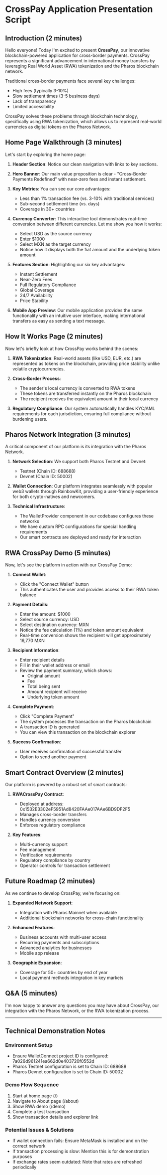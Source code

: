# CrossPay Application Presentation Script

## Introduction (2 minutes)

Hello everyone! Today I'm excited to present **CrossPay**, our innovative blockchain-powered application for cross-border payments. CrossPay represents a significant advancement in international money transfers by leveraging Real World Asset (RWA) tokenization and the Pharos blockchain network.

Traditional cross-border payments face several key challenges:
- High fees (typically 3-10%)
- Slow settlement times (3-5 business days)
- Lack of transparency
- Limited accessibility

CrossPay solves these problems through blockchain technology, specifically using RWA tokenization, which allows us to represent real-world currencies as digital tokens on the Pharos Network.

## Home Page Walkthrough (3 minutes)

Let's start by exploring the home page:

1. **Header Section**: Notice our clean navigation with links to key sections.
   
2. **Hero Banner**: Our main value proposition is clear - "Cross-Border Payments Redefined" with near-zero fees and instant settlement.

3. **Key Metrics**: You can see our core advantages:
   - Less than 1% transaction fee (vs. 3-10% with traditional services)
   - Sub-second settlement time (vs. days)
   - Coverage in 30+ countries

4. **Currency Converter**: This interactive tool demonstrates real-time conversion between different currencies. Let me show you how it works:
   - Select USD as the source currency
   - Enter $1000
   - Select MXN as the target currency
   - Notice how it displays both the fiat amount and the underlying token amount

5. **Features Section**: Highlighting our six key advantages:
   - Instant Settlement
   - Near-Zero Fees
   - Full Regulatory Compliance
   - Global Coverage
   - 24/7 Availability
   - Price Stability

6. **Mobile App Preview**: Our mobile application provides the same functionality with an intuitive user interface, making international transfers as easy as sending a text message.

## How It Works Page (2 minutes)

Now let's briefly look at how CrossPay works behind the scenes:

1. **RWA Tokenization**: Real-world assets (like USD, EUR, etc.) are represented as tokens on the blockchain, providing price stability unlike volatile cryptocurrencies.

2. **Cross-Border Process**: 
   - The sender's local currency is converted to RWA tokens
   - These tokens are transferred instantly on the Pharos blockchain
   - The recipient receives the equivalent amount in their local currency

3. **Regulatory Compliance**: Our system automatically handles KYC/AML requirements for each jurisdiction, ensuring full compliance without burdening users.

## Pharos Network Integration (3 minutes)

A critical component of our platform is its integration with the Pharos Network.

1. **Network Selection**: We support both Pharos Testnet and Devnet:
   - Testnet (Chain ID: 688688)
   - Devnet (Chain ID: 50002)

2. **Wallet Connection**: Our platform integrates seamlessly with popular web3 wallets through RainbowKit, providing a user-friendly experience for both crypto-natives and newcomers.

3. **Technical Infrastructure**:
   - The WalletProvider component in our codebase configures these networks
   - We have custom RPC configurations for special handling requirements
   - Our smart contracts are deployed and ready for interaction

## RWA CrossPay Demo (5 minutes)

Now, let's see the platform in action with our CrossPay Demo:

1. **Connect Wallet**:
   - Click the "Connect Wallet" button
   - This authenticates the user and provides access to their RWA token balance

2. **Payment Details**:
   - Enter the amount: $1000
   - Select source currency: USD
   - Select destination currency: MXN
   - Notice the fee calculation (1%) and token amount equivalent
   - Real-time conversion shows the recipient will get approximately 16,770 MXN

3. **Recipient Information**:
   - Enter recipient details
   - Fill in their wallet address or email
   - Review the payment summary, which shows:
     - Original amount
     - Fee
     - Total being sent
     - Amount recipient will receive
     - Underlying token amount

4. **Complete Payment**:
   - Click "Complete Payment"
   - The system processes the transaction on the Pharos blockchain
   - A transaction ID is generated
   - You can view this transaction on the blockchain explorer

5. **Success Confirmation**:
   - User receives confirmation of successful transfer
   - Option to send another payment

## Smart Contract Overview (2 minutes)

Our platform is powered by a robust set of smart contracts:

1. **RWACrossPay Contract**:
   - Deployed at address: 0x1532E3302eF5951Ad8420FAAe017AAe6BD9DF2F5
   - Manages cross-border transfers
   - Handles currency conversion
   - Enforces regulatory compliance

2. **Key Features**:
   - Multi-currency support
   - Fee management
   - Verification requirements
   - Regulatory compliance by country
   - Operator controls for transaction settlement

## Future Roadmap (2 minutes)

As we continue to develop CrossPay, we're focusing on:

1. **Expanded Network Support**:
   - Integration with Pharos Mainnet when available
   - Additional blockchain networks for cross-chain functionality

2. **Enhanced Features**:
   - Business accounts with multi-user access
   - Recurring payments and subscriptions
   - Advanced analytics for businesses
   - Mobile app release

3. **Geographic Expansion**:
   - Coverage for 50+ countries by end of year
   - Local payment methods integration in key markets

## Q&A (5 minutes)

I'm now happy to answer any questions you may have about CrossPay, our integration with the Pharos Network, or the RWA tokenization process.

---

## Technical Demonstration Notes

### Environment Setup
- Ensure WalletConnect project ID is configured: 7a026d961241ea662d0e403720f0552d
- Pharos Testnet configuration is set to Chain ID: 688688
- Pharos Devnet configuration is set to Chain ID: 50002

### Demo Flow Sequence
1. Start at home page (/)
2. Navigate to About page (/about)
3. Show RWA demo (/demo)
4. Complete a test transaction
5. Show transaction details and explorer link

### Potential Issues & Solutions
- If wallet connection fails: Ensure MetaMask is installed and on the correct network
- If transaction processing is slow: Mention this is for demonstration purposes
- If exchange rates seem outdated: Note that rates are refreshed periodically 